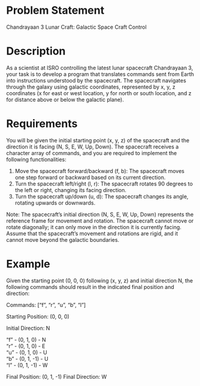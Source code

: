 # Problem Statement
Chandrayaan 3 Lunar Craft: Galactic Space Craft Control

# Description
As a scientist at ISRO controlling the latest lunar spacecraft Chandrayaan 3, your task is to develop a program that translates commands sent from Earth into instructions understood by the spacecraft. The spacecraft navigates through the galaxy using galactic coordinates, represented by x, y, z coordinates (x for east or west location, y for north or south location, and z for distance above or below the galactic plane).

# Requirements
You will be given the initial starting point (x, y, z) of the spacecraft and the direction it is facing (N, S, E, W, Up, Down). The spacecraft receives a character array of commands, and you are required to implement the following functionalities:

1) Move the spacecraft forward/backward (f, b): The spacecraft moves one step forward or backward based on its current direction.
2) Turn the spacecraft left/right (l, r): The spacecraft rotates 90 degrees to the left or right, changing its facing direction.
3) Turn the spacecraft up/down (u, d): The spacecraft changes its angle, rotating upwards or downwards.

Note:
The spacecraft’s initial direction (N, S, E, W, Up, Down) represents the reference frame for movement and rotation.
The spacecraft cannot move or rotate diagonally; it can only move in the direction it is currently facing.
Assume that the spacecraft’s movement and rotations are rigid, and it cannot move beyond the galactic boundaries.

# Example
Given the starting point (0, 0, 0) following (x, y, z) and initial direction N, the following commands should result in the indicated final position and direction:

Commands: [“f”, “r”, “u”, “b”, “l”]

Starting Position: (0, 0, 0)

Initial Direction: N

“f” - (0, 1, 0) - N                                                                                                                                                 
“r” - (0, 1, 0) - E                                                                                                                                                 
“u” - (0, 1, 0) - U                                                                                                                                                 
“b” - (0, 1, -1) - U                                                                                                                                                
“l” - (0, 1, -1) - W                                                                                                                                                         

Final Position: (0, 1, -1)
Final Direction: W
